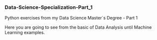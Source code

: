 ### Data-Science-Specialization-Part_1
Python exercises from my Data Science Master´s Degree - Part 1

Here you are going to see from the basic of Data Analysis until Machine Learning examples.

